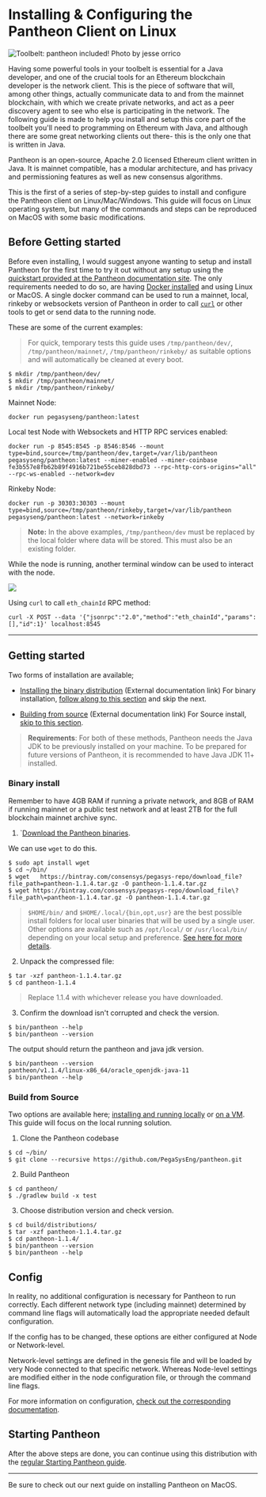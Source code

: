 # Installing & Configuring the Pantheon Client on Linux

![Toolbelt: pantheon included!](https://i.imgur.com/kxP76k9.jpg)
Photo by jesse orrico

Having some powerful tools in your toolbelt is essential for a Java developer, and one of the crucial tools for an Ethereum blockchain developer is the network client. This is the piece of software that will, among other things, actually communicate data to and from the mainnet blockchain, with which we create private networks, and act as a peer discovery agent to see who else is participating in the network.
The following guide is made to help you install and setup this core part of the toolbelt you'll need to programming on Ethereum with Java, and although there are some great networking clients out there- this is the only one that is written in Java.

Pantheon is an open-source, Apache 2.0 licensed Ethereum client written in Java. It is mainnet compatible, has a modular architecture, and has privacy and permissioning features as well as new consensus algorithms.


This is the first of a series of step-by-step guides to install and configure the Pantheon client on Linux/Mac/Windows.
This guide will focus on Linux operating system, but many of the commands and steps can be reproduced on MacOS with some basic modifications.


## Before Getting started

Before even installing, I would suggest anyone wanting to setup and install Pantheon for the first time to try it out without any setup using the [quickstart provided at the Pantheon documentation site](http://docs.pantheon.pegasys.tech/en/stable/Getting-Started/Run-Docker-Image/). The only requirements needed to do so, are having [Docker installed](https://docs.docker.com/v17.12/install/linux/docker-ce/ubuntu/) and using Linux or MacOS.
A single docker command can be used to run a mainnet, local, rinkeby or websockets version of Pantheon in order to call [`curl`](https://curl.haxx.se/) or other tools to get or send data to the running node.

These are some of the current examples:

> For quick, temporary tests this guide uses `/tmp/pantheon/dev/`, `/tmp/pantheon/mainnet/`, `/tmp/pantheon/rinkeby/` as suitable options and will automatically be cleaned at every boot.

```
$ mkdir /tmp/pantheon/dev/
$ mkdir /tmp/pantheon/mainnet/
$ mkdir /tmp/pantheon/rinkeby/
```

Mainnet Node:

`docker run pegasyseng/pantheon:latest`

Local test Node with Websockets and HTTP RPC services enabled:

`docker run -p 8545:8545 -p 8546:8546 --mount type=bind,source=/tmp/pantheon/dev,target=/var/lib/pantheon pegasyseng/pantheon:latest --miner-enabled --miner-coinbase fe3b557e8fb62b89f4916b721be55ceb828dbd73 --rpc-http-cors-origins="all" --rpc-ws-enabled --network=dev`


Rinkeby Node:

`docker run -p 30303:30303 --mount type=bind,source=/tmp/pantheon/rinkeby,target=/var/lib/pantheon pegasyseng/pantheon:latest --network=rinkeby`

> **Note:** In the above examples, `/tmp/pantheon/dev` must be replaced by the local folder where data will be stored. This must also be an existing folder.

While the node is running, another terminal window can be used to interact with the node.

![](https://i.imgur.com/kw1VHDs.png)

Using `curl` to call `eth_chainId` RPC method:

`curl -X POST --data '{"jsonrpc":"2.0","method":"eth_chainId","params":[],"id":1}' localhost:8545`

---

## Getting started

Two forms of installation are available;

* [Installing the binary distribution](http://docs.pantheon.pegasys.tech/en/stable/Installation/Install-Binaries/) (External documentation link)
For binary installation, [follow along to this section](#binary-install) and skip the next.

* [Building from source](http://docs.pantheon.pegasys.tech/en/stable/Installation/Build-From-Source/)  (External documentation link)
For Source install, [skip to this section](#build-from-source).

> **Requirements**: For both of these methods, Pantheon needs the Java JDK to be previously installed on your machine. To be prepared for future versions of Pantheon, it is recommended to have Java JDK 11+ installed.

### Binary install

Remember to have 4GB RAM if running a private network, and 8GB of RAM if running mainnet or a public test network and at least 2TB for the full blockchain mainnet archive sync.

1. `[Download the Pantheon binaries](https://bintray.com/consensys/pegasys-repo/pantheon/_latestVersion#files).

  We can use `wget` to do this.
  ```
  $ sudo apt install wget
  $ cd ~/bin/
  $ wget   https://bintray.com/consensys/pegasys-repo/download_file?file_path=pantheon-1.1.4.tar.gz -O pantheon-1.1.4.tar.gz
  $ wget https://bintray.com/consensys/pegasys-repo/download_file\?file_path\=pantheon-1.1.4.tar.gz -O pantheon-1.1.4.tar.gz
  ```

> `$HOME/bin/` and `$HOME/.local/{bin,opt,usr}` are the best possible install folders for local user binaries that will be used by a single user. Other options are available such as `/opt/local/` or `/usr/local/bin/` depending on your local setup and preference. [See here for more details](https://unix.stackexchange.com/questions/36871/where-should-a-local-executable-be-placed).

2. Unpack the compressed file:
```
$ tar -xzf pantheon-1.1.4.tar.gz
$ cd pantheon-1.1.4
```
> Replace 1.1.4 with whichever release you have downloaded.

3. Confirm the download isn't corrupted and check the version.
```
$ bin/pantheon --help
$ bin/pantheon --version
```

The output should return the pantheon and java jdk version.

```
$ bin/pantheon --version
pantheon/v1.1.4/linux-x86_64/oracle_openjdk-java-11
$ bin/pantheon --help
```

### Build from Source

Two options are available here; [installing and running locally](http://docs.pantheon.pegasys.tech/en/stable/Installation/Build-From-Source/#installation-on-linux-unix-mac-os-x) or [on a VM](http://docs.pantheon.pegasys.tech/en/stable/Installation/Build-From-Source/#installation-on-vm).
This guide will focus on the local running solution.

1. Clone the Pantheon codebase

```
$ cd ~/bin/
$ git clone --recursive https://github.com/PegaSysEng/pantheon.git
```

2. Build Pantheon
```
$ cd pantheon/
$ ./gradlew build -x test
```

3. Choose distribution version and check version.
```
$ cd build/distributions/
$ tar -xzf pantheon-1.1.4.tar.gz
$ cd pantheon-1.1.4/
$ bin/pantheon --version
$ bin/pantheon --help
```

## Config

In reality, no additional configuration is necessary for Pantheon to run correctly.
Each different network type (including mainnet) determined by command line flags will automatically load the appropriate needed default configuration.

If the config has to be changed, these options are either configured at Node or Network-level.

Network-level settings are defined in the genesis file and will be loaded by very Node connected to that specific network. Whereas Node-level settings are modified either in the node configuration file, or through the command line flags.

For more information on configuration, [check out the corresponding documentation](http://docs.pantheon.pegasys.tech/en/stable/Configuring-Pantheon/Network-vs-Node/).


## Starting Pantheon

After the above steps are done, you can continue using this distribution with the [regular Starting Pantheon guide](http://docs.pantheon.pegasys.tech/en/stable/Getting-Started/Starting-Pantheon/).

---
Be sure to check out our next guide on installing Pantheon on MacOS.
